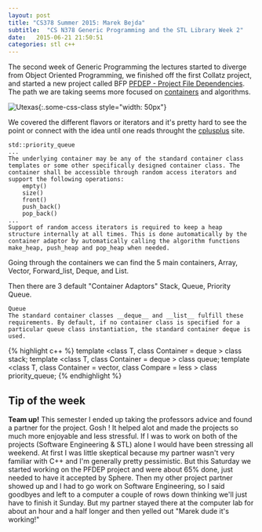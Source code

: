 ```yaml
---
layout: post
title: "CS378 Summer 2015: Marek Bejda"
subtitle:  "CS N378 Generic Programming and the STL Library Week 2"
date:   2015-06-21 21:50:51
categories: stl c++ 
---
```


The second week of Generic Programming the lectures started to diverge from Object Oriented Programming, we finished off the first Collatz project, and started a new project called BFP [PFDEP - Project File Dependencies][sphere]. The path we are taking seems more focused on [containers][containers] and algorithms. 

![Utexas](https://www.utexas.edu/sites/default/files/images/Trademarked_Silhouette2.jpg){:.some-css-class style="width: 50px"}

We covered the different flavors or iterators and it's pretty hard to see the point or connect with the idea until one reads throught the [cplusplus][containers] site.

	std::priority_queue
	...
	The underlying container may be any of the standard container class templates or some other specifically designed container class. The container shall be accessible through random access iterators and support the following operations:
		empty()
		size()
		front()
		push_back()
		pop_back()
	...
	Support of random access iterators is required to keep a heap structure internally at all times. This is done automatically by the container adaptor by automatically calling the algorithm functions make_heap, push_heap and pop_heap when needed.

Going through the containers we can find the 5 main containers,
Array, Vector, Forward_list, Deque, and List. 

Then there are 3 default "Container Adaptors"
Stack, Queue, Priority Queue.

	Queue
	The standard container classes __deque__ and __list__ fulfill these requirements. By default, if no container class is specified for a particular queue class instantiation, the standard container deque is used.

{% highlight c++ %}
template <class T, class Container = deque<T> > class stack;
template <class T, class Container = deque<T> > class queue;
template <class T, class Container = vector<T>,
  class Compare = less<typename Container::value_type> > class priority_queue;
{% endhighlight %}



## Tip of the week
__Team up!__ This semester I ended up taking the professors advice and found a partner for the project. Gosh ! It helped alot and made the projects so much more enjoyable and less stressful. If I was to work on both of the projects (Software Engineering & STL) alone I would have been stressing all weekend. At first I was little skeptical because my partner wasn't very familiar with C++ and I'm generally pretty pessimistic. But this Saturday we started working on the PFDEP project and were about 65% done, just needed to have it accepted by Sphere. Then my other project partner showed up and I had to go work on Software Engineering, so I said goodbyes and left to a computer a couple of rows down thinking we'll just have to finish it Sunday. But my partner stayed there at the computer lab for about an hour and a half longer and then yelled out "Marek dude it's working!" 


[sphere]: http://www.spoj.com/problems/PFDEP/
[containers]: http://www.cplusplus.com/reference/stl/